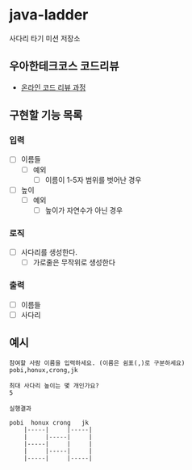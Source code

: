 # java-ladder

사다리 타기 미션 저장소

## 우아한테크코스 코드리뷰

- [온라인 코드 리뷰 과정](https://github.com/woowacourse/woowacourse-docs/blob/master/maincourse/README.md)

## 구현할 기능 목록

### 입력
- [ ] 이름들
    - [ ] 예외
        - [ ] 이름이 1-5자 범위를 벗어난 경우
- [ ] 높이
    - [ ] 예외
        - [ ] 높이가 자연수가 아닌 경우

### 로직
- [ ] 사다리를 생성한다.
    - [ ] 가로줄은 무작위로 생성한다

### 출력
- [ ] 이름들
- [ ] 사다리

## 예시

```
참여할 사람 이름을 입력하세요. (이름은 쉼표(,)로 구분하세요)
pobi,honux,crong,jk

최대 사다리 높이는 몇 개인가요?
5

실행결과

pobi  honux crong   jk
    |-----|     |-----|
    |     |-----|     |
    |-----|     |     |
    |     |-----|     |
    |-----|     |-----|

```
